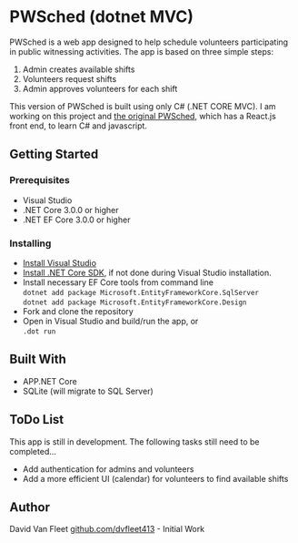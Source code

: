 # PWSched (dotnet MVC)

PWSched is a web app designed to help schedule volunteers participating in public witnessing activities.  The app is based on three simple steps:

1. Admin creates available shifts
1. Volunteers request shifts
1. Admin approves volunteers for each shift

This version of PWSched is built using only C# (.NET CORE MVC). I am working on this project and [the original PWSched](github.com/dvfleet413/PWSched), which has a React.js front end, to learn C# and javascript.

## Getting Started

### Prerequisites

* Visual Studio
* .NET Core 3.0.0 or higher
* .NET EF Core 3.0.0 or higher

### Installing

* [Install Visual Studio]()
* [Install .NET Core SDK](https://dotnet.microsoft.com/download/dotnet-core/3.0), if not done during Visual Studio installation.
* Install necessary EF Core tools from command line  
`dotnet add package Microsoft.EntityFrameworkCore.SqlServer`  
`dotnet add package Microsoft.EntityFrameworkCore.Design`
* Fork and clone the repository
* Open in Visual Studio and build/run the app, or  
`.dot run`


## Built With

* APP.NET Core
* SQLite (will migrate to SQL Server)

## ToDo List

This app is still in development.  The following tasks still need to be completed...
* Add authentication for admins and volunteers
* Add a more efficient UI (calendar) for volunteers to find available shifts


## Author

David Van Fleet [github.com/dvfleet413](github.com/dvfleet413) - Initial Work
